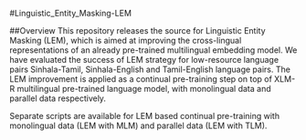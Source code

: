 #Linguistic_Entity_Masking-LEM

##Overview
This repository releases the source for Linguistic Entity Masking (LEM), which is aimed at improving the cross-lingual representations of an already pre-trained multilingual embedding model.
We have evaluated the success of LEM strategy for low-resource language pairs Sinhala-Tamil, Sinhala-English and Tamil-English language pairs. The LEM improvement is applied as a continual pre-training step on top of XLM-R multilingual pre-trained language model, with monolingual data and parallel data respectively. 

Separate scripts are available for LEM based continual pre-training with monolingual data (LEM with MLM) and parallel data (LEM with TLM).
